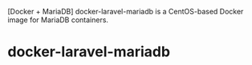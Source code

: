 [Docker + MariaDB]
docker-laravel-mariadb is a CentOS-based Docker image for MariaDB containers.
# docker-laravel-mariadb
